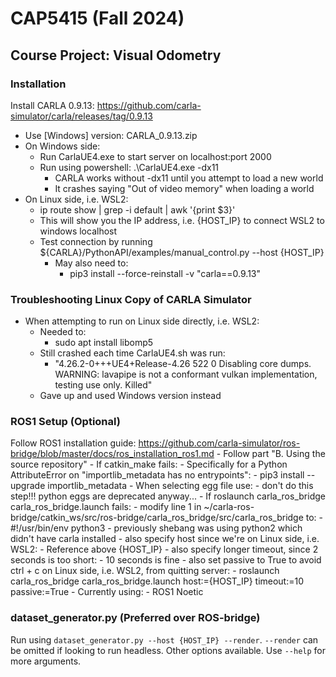 # CAP5415 (Fall 2024)

## Course Project: Visual Odometry

### Installation
Install CARLA 0.9.13: https://github.com/carla-simulator/carla/releases/tag/0.9.13
- Use [Windows] version: CARLA_0.9.13.zip
- On Windows side:
  - Run CarlaUE4.exe to start server on localhost:port 2000
  - Run using powershell: .\CarlaUE4.exe -dx11
    - CARLA works without -dx11 until you attempt to load a new world
    - It crashes saying "Out of video memory" when loading a world
- On Linux side, i.e. WSL2:
  - ip route show | grep -i default | awk '\{print $3\}'
  - This will show you the IP address, i.e. {HOST_IP} to connect WSL2 to windows localhost
  - Test connection by running ${CARLA}/PythonAPI/examples/manual_control.py --host {HOST_IP}
    - May also need to:
      - pip3 install --force-reinstall -v "carla==0.9.13"

### Troubleshooting Linux Copy of CARLA Simulator
- When attempting to run on Linux side directly, i.e. WSL2:
  - Needed to:
    - sudo apt install libomp5
  - Still crashed each time CarlaUE4.sh was run:
    - "4.26.2-0+++UE4+Release-4.26 522 0
                          Disabling core dumps.
                          WARNING: lavapipe is not a conformant vulkan implementation, testing use only.
                          Killed"
  - Gave up and used Windows version instead

### ROS1 Setup (Optional)
Follow ROS1 installation guide: https://github.com/carla-simulator/ros-bridge/blob/master/docs/ros_installation_ros1.md
	- Follow part "B. Using the source repository"
	- If catkin_make fails:
		- Specifically for a Python AttributeError on "importlib_metadata has no entrypoints":
			- pip3 install --upgrade importlib_metadata
	- When selecting egg file use:
		- don't do this step!!! python eggs are deprecated anyway...
	- If roslaunch carla_ros_bridge carla_ros_bridge.launch fails:
		- modify line 1 in ~/carla-ros-bridge/catkin_ws/src/ros-bridge/carla_ros_bridge/src/carla_ros_bridge to:
			- #!/usr/bin/env python3
			- previously shebang was using python2 which didn't have carla installed
		- also specify host since we're on Linux side, i.e. WSL2:
			- Reference above {HOST_IP}
		- also specify longer timeout, since 2 seconds is too short:
			- 10 seconds is fine
		- also set passive to True to avoid ctrl + c on Linux side, i.e. WSL2, from quitting server:
			- roslaunch carla_ros_bridge carla_ros_bridge.launch host:={HOST_IP} timeout:=10 passive:=True
	- Currently using:
		- ROS1 Noetic

### dataset_generator.py (Preferred over ROS-bridge)
Run using `dataset_generator.py --host {HOST_IP} --render`.
`--render` can be omitted if looking to run headless.
Other options available. Use `--help` for more arguments.